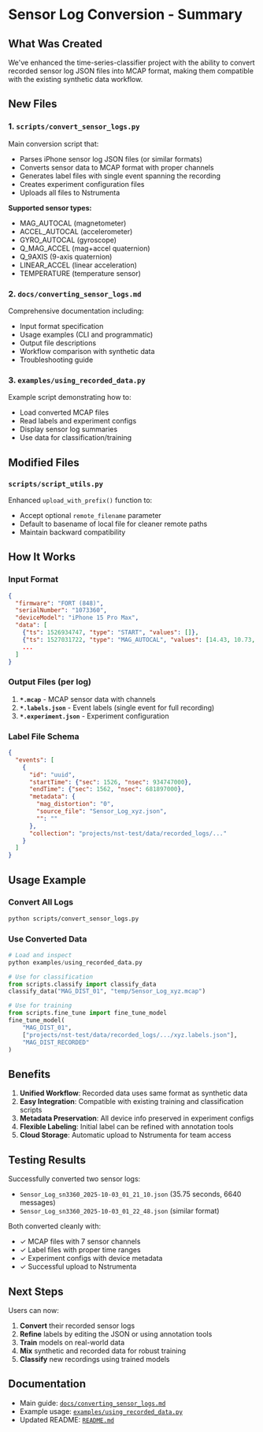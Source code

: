# Sensor Log Conversion - Summary

## What Was Created

We've enhanced the time-series-classifier project with the ability to convert recorded sensor log JSON files into MCAP format, making them compatible with the existing synthetic data workflow.

## New Files

### 1. `scripts/convert_sensor_logs.py`
Main conversion script that:
- Parses iPhone sensor log JSON files (or similar formats)
- Converts sensor data to MCAP format with proper channels
- Generates label files with single event spanning the recording
- Creates experiment configuration files
- Uploads all files to Nstrumenta

**Supported sensor types:**
- MAG_AUTOCAL (magnetometer)
- ACCEL_AUTOCAL (accelerometer)  
- GYRO_AUTOCAL (gyroscope)
- Q_MAG_ACCEL (mag+accel quaternion)
- Q_9AXIS (9-axis quaternion)
- LINEAR_ACCEL (linear acceleration)
- TEMPERATURE (temperature sensor)

### 2. `docs/converting_sensor_logs.md`
Comprehensive documentation including:
- Input format specification
- Usage examples (CLI and programmatic)
- Output file descriptions
- Workflow comparison with synthetic data
- Troubleshooting guide

### 3. `examples/using_recorded_data.py`
Example script demonstrating how to:
- Load converted MCAP files
- Read labels and experiment configs
- Display sensor log summaries
- Use data for classification/training

## Modified Files

### `scripts/script_utils.py`
Enhanced `upload_with_prefix()` function to:
- Accept optional `remote_filename` parameter
- Default to basename of local file for cleaner remote paths
- Maintain backward compatibility

## How It Works

### Input Format
```json
{
  "firmware": "FORT (848)",
  "serialNumber": "1073360",
  "deviceModel": "iPhone 15 Pro Max",
  "data": [
    {"ts": 1526934747, "type": "START", "values": []},
    {"ts": 1527031722, "type": "MAG_AUTOCAL", "values": [14.43, 10.73, -44.07]},
    ...
  ]
}
```

### Output Files (per log)
1. **`*.mcap`** - MCAP sensor data with channels
2. **`*.labels.json`** - Event labels (single event for full recording)
3. **`*.experiment.json`** - Experiment configuration

### Label File Schema
```json
{
  "events": [
    {
      "id": "uuid",
      "startTime": {"sec": 1526, "nsec": 934747000},
      "endTime": {"sec": 1562, "nsec": 681897000},
      "metadata": {
        "mag_distortion": "0",
        "source_file": "Sensor_Log_xyz.json",
        "": ""
      },
      "collection": "projects/nst-test/data/recorded_logs/..."
    }
  ]
}
```

## Usage Example

### Convert All Logs
```bash
python scripts/convert_sensor_logs.py
```

### Use Converted Data
```python
# Load and inspect
python examples/using_recorded_data.py

# Use for classification
from scripts.classify import classify_data
classify_data("MAG_DIST_01", "temp/Sensor_Log_xyz.mcap")

# Use for training
from scripts.fine_tune import fine_tune_model
fine_tune_model(
    "MAG_DIST_01",
    ["projects/nst-test/data/recorded_logs/.../xyz.labels.json"],
    "MAG_DIST_RECORDED"
)
```

## Benefits

1. **Unified Workflow**: Recorded data uses same format as synthetic data
2. **Easy Integration**: Compatible with existing training and classification scripts
3. **Metadata Preservation**: All device info preserved in experiment configs
4. **Flexible Labeling**: Initial label can be refined with annotation tools
5. **Cloud Storage**: Automatic upload to Nstrumenta for team access

## Testing Results

Successfully converted two sensor logs:
- `Sensor_Log_sn3360_2025-10-03_01_21_10.json` (35.75 seconds, 6640 messages)
- `Sensor_Log_sn3360_2025-10-03_01_22_48.json` (similar format)

Both converted cleanly with:
- ✓ MCAP files with 7 sensor channels
- ✓ Label files with proper time ranges
- ✓ Experiment configs with device metadata
- ✓ Successful upload to Nstrumenta

## Next Steps

Users can now:
1. **Convert** their recorded sensor logs
2. **Refine** labels by editing the JSON or using annotation tools
3. **Train** models on real-world data
4. **Mix** synthetic and recorded data for robust training
5. **Classify** new recordings using trained models

## Documentation

- Main guide: [`docs/converting_sensor_logs.md`](converting_sensor_logs.md)
- Example usage: [`examples/using_recorded_data.py`](../examples/using_recorded_data.py)
- Updated README: [`README.md`](../README.md)
